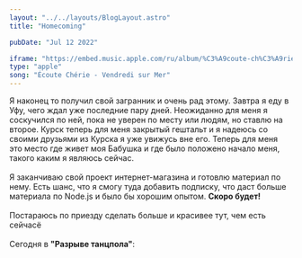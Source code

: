 ```yaml
---
layout: "../../layouts/BlogLayout.astro"
title: "Homecoming"

pubDate: "Jul 12 2022"

iframe: "https://embed.music.apple.com/ru/album/%C3%A9coute-ch%C3%A9rie/1437453411?i=1437453422&l=en"
type: "apple"
song: "Écoute Chérie - Vendredi sur Mer"
---
```


Я наконец то получил свой загранник и очень рад этому. Завтра я еду в Уфу, чего ждал уже последние пару дней. Неожиданно для меня я соскучился по ней, пока не уверен по месту или людям, но ставлю на второе. Курск теперь для меня закрытый гештальт и я надеюсь со своими друзьями из Курска я уже увижусь вне его. Теперь для меня это место где живет моя Бабушка и где было положено начало меня, такого каким я являюсь сейчас.
\
\
Я заканчиваю свой проект интернет-магазина и готовлю материал по нему. Есть шанс, что я смогу туда добавить подписку, что даст больше материала по Node.js и было бы хорошим опытом. **Скоро будет!**
\
\
Постараюсь по приезду сделать больше и красивее тут, чем есть сейчасё
\
\
Сегодня в **"Разрыве танцпола"**:
